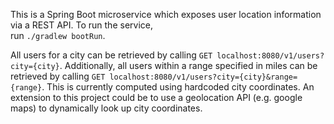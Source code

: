 This is a Spring Boot microservice which exposes user location information via a REST API. To run the service,   
run `./gradlew bootRun`. 

All users for a city can be retrieved by calling `GET localhost:8080/v1/users?city={city}`. Additionally, all users
within a range specified in miles can be retrieved by calling `GET localhost:8080/v1/users?city={city}&range={range}`.
This is currently computed using hardcoded city coordinates. An extension to this project could be to use a geolocation 
API (e.g. google maps) to dynamically look up city coordinates.

